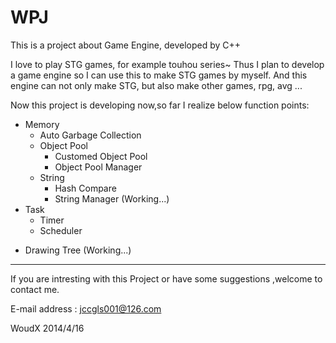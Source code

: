 WPJ
===

This is a project about Game Engine, developed by C++

  I love to play STG games, for example touhou series~ Thus I plan to develop a game engine so I can use this to make STG games 
by myself. And this engine can not only make STG, but also make other games, rpg, avg ... 

  Now this project is developing now,so far I realize below function points:
  
  + Memory
    * Auto Garbage Collection
    + Object Pool
      * Customed Object Pool
      * Object Pool Manager
    + String
      * Hash Compare
      * String Manager (Working...)
  + Task
    * Timer
    * Scheduler
  - Drawing Tree (Working...)
  
  ***
  
  If you are intresting with this Project or have some suggestions ,welcome to contact me.
  
  E-mail address : jccgls001@126.com
  
  WoudX 
  2014/4/16
